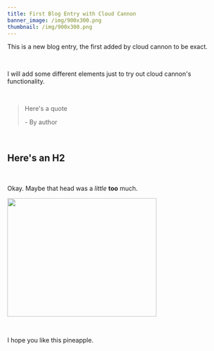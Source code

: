 ```yaml
---
title: First Blog Entry with Cloud Cannon
banner_image: /img/900x300.png
thumbnail: /img/900x300.png
---
```


This is a new blog entry, the first added by cloud cannon to be exact.

&nbsp;

I will add some different elements just to try out cloud cannon's functionality.

&nbsp;

> Here's a quote
>
>
> \- By author

&nbsp;

## Here's an H2

&nbsp;

Okay. Maybe that head was a *little*&nbsp;**too** much.

<img src="/zen-habits/uploads/boho-clipart-pineapple.jpeg" width="340" height="270" />

&nbsp;

I hope you like this pineapple.